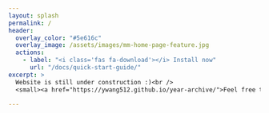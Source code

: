```yaml
---
layout: splash
permalink: /
header:
  overlay_color: "#5e616c"
  overlay_image: /assets/images/mm-home-page-feature.jpg
  actions:
    - label: "<i class='fas fa-download'></i> Install now"
      url: "/docs/quick-start-guide/"
excerpt: >
  Website is still under construction :)<br />
  <small><a href="https://ywang512.github.io/year-archive/">Feel free to check my recent projects first</a></small>
   
---
```

